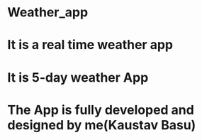 # Weather_app
# It is a real time weather app
# It is 5-day weather App
# The App is fully developed and designed by me(Kaustav Basu)
